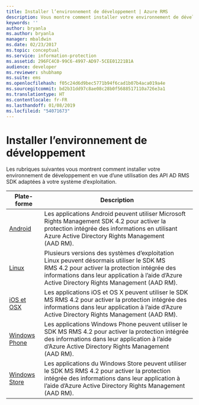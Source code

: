 ```yaml
---
title: Installer l’environnement de développement | Azure RMS
description: Vous montre comment installer votre environnement de développement en vue d’une utilisation des API AD RMS SDK adaptées à votre système d’exploitation.
keywords: ''
author: bryanla
ms.author: bryanla
manager: mbaldwin
ms.date: 02/23/2017
ms.topic: conceptual
ms.service: information-protection
ms.assetid: 296FC4C0-99C6-4997-AD97-5CEE01221B1A
audience: developer
ms.reviewer: shubhamp
ms.suite: ems
ms.openlocfilehash: f05c24d6d9bec5771b94f6cad1b07b4aca019a4e
ms.sourcegitcommit: bd2b31dd97c8ae08c28b0f5688517110a726e3a1
ms.translationtype: HT
ms.contentlocale: fr-FR
ms.lasthandoff: 01/08/2019
ms.locfileid: "54071673"
---
```

# <a name="setup-developer-environment"></a>Installer l’environnement de développement

Les rubriques suivantes vous montrent comment installer votre environnement de développement en vue d’une utilisation des API AD RMS SDK adaptées à votre système d’exploitation.

|Plate-forme | Description|
|------|------------|
|[Android](android-sdk.md)| Les applications Android peuvent utiliser Microsoft Rights Management SDK 4.2 pour activer la protection intégrée des informations en utilisant Azure Active Directory Rights Management (AAD RM).|
|[Linux](linux-setup.md)|Plusieurs versions des systèmes d’exploitation Linux peuvent désormais utiliser le SDK MS RMS 4.2 pour activer la protection intégrée des informations dans leur application à l’aide d’Azure Active Directory Rights Management (AAD RM).|
|[iOS et OSX](ios-sdk.md)|Les applications iOS et OS X peuvent utiliser le SDK MS RMS 4.2 pour activer la protection intégrée des informations dans leur application à l’aide d’Azure Active Directory Rights Management (AAD RM).|
|[Windows Phone](windows-phone-apps.md)|Les applications Windows Phone peuvent utiliser le SDK MS RMS 4.2 pour activer la protection intégrée des informations dans leur application à l’aide d’Azure Active Directory Rights Management (AAD RM).|
|[Windows Store](winrt-sdk.md)|Les applications du Windows Store peuvent utiliser le SDK MS RMS 4.2 pour activer la protection intégrée des informations dans leur application à l’aide d’Azure Active Directory Rights Management (AAD RM).|

